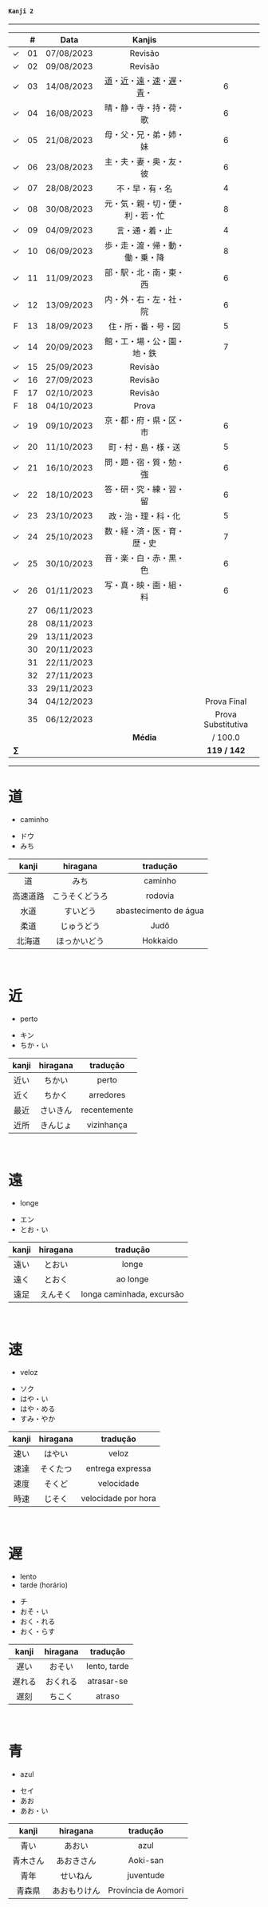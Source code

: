 #### ```Kanji 2```
---

|  | # | Data | Kanjis |  |
|:---:|:---:|:---:|:---:|:---:|
| &check; | 01 | 07/08/2023 | Revisão |  |
| &check; | 02 | 09/08/2023 | Revisão |  |
| &check; | 03 | 14/08/2023 | [道](./Kanji%202.md#道)・[近](./Kanji%202.md#近)・[遠](./Kanji%202.md#遠)・[速](./Kanji%202.md#速)・[遅](./Kanji%202.md#遅)・[青](./Kanji%202.md#青)・ | 6 |
| &check; | 04 | 16/08/2023 | 晴・静・寺・持・荷・歌 | 6 |
| &check; | 05 | 21/08/2023 | 母・父・兄・弟・姉・妹 | 6 |
| &check; | 06 | 23/08/2023 | 主・夫・妻・奥・友・彼 | 6 |
| &check; | 07 | 28/08/2023 | 不・早・有・名 | 4 |
| &check; | 08 | 30/08/2023 | 元・気・親・切・便・利・若・忙 | 8 |
| &check; | 09 | 04/09/2023 | 言・通・着・止 | 4 |
| &check; | 10 | 06/09/2023 | 歩・走・渡・帰・動・働・乗・降 | 8 |
| &check; | 11 | 11/09/2023 | 部・駅・北・南・東・西 | 6 |
| &check; | 12 | 13/09/2023 | 内・外・右・左・社・院 | 6 |
| F | 13 | 18/09/2023 | 住・所・番・号・図 | 5 |
| &check; | 14 | 20/09/2023 | 館・工・場・公・園・地・鉄 | 7 |
| &check; | 15 | 25/09/2023 | Revisão |  |
| &check; | 16 | 27/09/2023 | Revisão |  |
| F | 17 | 02/10/2023 | Revisão |  |
| F | 18 | 04/10/2023 | Prova |  |
| &check; | 19 | 09/10/2023 | 京・都・府・県・区・市 | 6 |
| &check; | 20 | 11/10/2023 | 町・村・島・様・送 | 5 |
| &check; | 21 | 16/10/2023 | 問・題・宿・質・勉・強 | 6 |
| &check; | 22 | 18/10/2023 | 答・研・究・練・習・留 | 6 |
| &check; | 23 | 23/10/2023 | 政・治・理・科・化 | 5 |
| &check; | 24 | 25/10/2023 | 数・経・済・医・育・歴・史 | 7 |
| &check; | 25 | 30/10/2023 | 音・楽・白・赤・黒・色 | 6 |
| &check; | 26 | 01/11/2023 | 写・真・映・画・組・料 | 6 |
|  | 27 | 06/11/2023 |  |  |
|  | 28 | 08/11/2023 |  |  |
|  | 29 | 13/11/2023 |  |  |
|  | 30 | 20/11/2023 |  |  |
|  | 31 | 22/11/2023 |  |  |
|  | 32 | 27/11/2023 |  |  |
|  | 33 | 29/11/2023 |  |  |
|  | 34 | 04/12/2023 |  | Prova Final |
|  | 35 | 06/12/2023 |  | Prova Substitutiva |
|  |  |  | **Média** |  / 100.0
| **$\sum$** |  |  |  | **119 / 142** |


----


# 道
- caminho

<ul><li>ドウ</li><li>みち</li></ul>

| kanji | hiragana | tradução |
|:---:|:---:|:---:|
| 道 | みち | caminho |
| 高速道路 | こうそくどうろ | rodovia |
| 水道 | すいどう | abastecimento de água |
| 柔道 | じゅうどう | Judô |
| 北海道 | ほっかいどう | Hokkaido |

<br>


# 近
- perto

<ul><li>キン</li><li>ちか・い</li></ul>

| kanji | hiragana | tradução |
|:---:|:---:|:---:|
| 近い | ちかい | perto |
| 近く | ちかく | arredores |
| 最近 | さいきん | recentemente |
| 近所 | きんじょ | vizinhança |

<br>


# 遠
- longe

<ul><li>エン</li><li>とお・い</li></ul>

| kanji | hiragana | tradução |
|:---:|:---:|:---:|
| 遠い | とおい | longe |
| 遠く | とおく | ao longe |
| 遠足 | えんそく | longa caminhada, excursão |

<br>


# 速
- veloz

<ul><li>ソク</li><li>はや・い</li><li>はや・める</li><li>すみ・やか</li></ul>

| kanji | hiragana | tradução |
|:---:|:---:|:---:|
| 速い | はやい | veloz |
| 速達 | そくたつ | entrega expressa |
| 速度 | そくど | velocidade |
| 時速 | じそく | velocidade por hora |

<br>


# 遅
<ul><li>lento</li><li>tarde (horário)</li></ul>

<ul><li>チ</li><li>おそ・い</li><li>おく・れる</li><li>おく・らす</li></ul>

| kanji | hiragana | tradução |
|:---:|:---:|:---:|
| 遅い | おそい | lento, tarde |
| 遅れる | おくれる | atrasar-se |
| 遅刻 | ちこく | atraso |

<br>


# 青
- azul

<ul><li>セイ</li><li>あお</li><li>あお・い</li></ul>

| kanji | hiragana | tradução |
|:---:|:---:|:---:|
| 青い | あおい | azul |
| 青木さん | あおきさん | Aoki-san |
| 青年 | せいねん | juventude |
| 青森県 | あおもりけん | Província de Aomori |